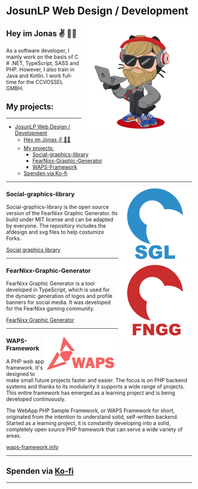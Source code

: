 # JosunLP Web Design / Development

<img src="https://github.com/JosunLP/JosunLP/blob/master/src/octo-left.png" alt="Logo" width="300px" height="auto" align="right" position="absolute">

## Hey im Jonas ✌️ 👨‍💻

As a software developer, I mainly work on the basis of C # .NET, TypeScript, SASS and PHP. However, I also train in Java and Kotlin. I work full-time for the CCVOSSEL GMBH.

## My projects:
___

- [JosunLP Web Design / Development](#josunlp-web-design--development)
  - [Hey im Jonas ✌️ 👨‍💻](#hey-im-jonas-️-)
  - [My projects:](#my-projects)
    - [Social-graphics-library](#social-graphics-library)
    - [FearNixx-Graphic-Generator](#fearnixx-graphic-generator)
    - [WAPS-Framework](#waps-framework)
  - [Spenden via Ko-fi](#spenden-via-ko-fi)

___

<img src="https://github.com/JosunLP/JosunLP/blob/master/src/sgl.png" alt="Logo" width="200px" height="auto" align="right">

### Social-graphics-library

Social-graphics-library is the open source version of the FearNixx Graphic Generator. Its build under MIT license and can be adapted by everyone. The repository includes the afdesign and svg files to help costumize Forks.

[Social graphics library](http://social-graphics-library.net/)

-----------------------------------

<img src="https://github.com/JosunLP/JosunLP/blob/master/src/fngg.png" alt="Logo" width="200px" height="auto" align="right">

### FearNixx-Graphic-Generator

FearNixx Graphic Generator is a tool developed in TypeScript, which is used for the dynamic generation of logos and profile banners for social media. It was developed for the FearNixx gaming community.

[FearNixx Graphic Generator](https://gitlab.com/JosunLP/fearnixx-grafik-generator)


-----------------------------------

<img src="https://github.com/JosunLP/JosunLP/blob/master/src/waps.png" alt="Logo" width="200px" height="auto" align="right">

### WAPS-Framework

A PHP web app framework. It's designed to make small future projects faster and easier. The focus is on PHP backend systems and thanks to its modularity it supports a wide range of projects. This entire framework has emerged as a learning project and is being developed continuously.

The WebApp PHP Sample Framework, or WAPS Framework for short, originated from the intention to understand solid, self-written backend. Started as a learning project, it is constantly developing into a solid, completely open source PHP framework that can serve a wide variety of areas.

[waps-framework.info](https://waps-framework.info/)

-----------------------------------

## Spenden via [Ko-fi](https://ko-fi.com/JosunLP)

<script src='https://storage.ko-fi.com/cdn/scripts/overlay-widget.js'></script>
<script>
  kofiWidgetOverlay.draw('josunlp', {
    'type': 'floating-chat',
    'floating-chat.donateButton.text': 'Support me',
    'floating-chat.donateButton.background-color': '#d9534f',
    'floating-chat.donateButton.text-color': '#fff'
  });
</script>

-----------------------------------
